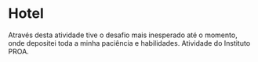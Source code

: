 # Hotel
Através desta atividade tive o desafio mais inesperado até o momento, onde depositei toda a minha paciência e habilidades. Atividade do Instituto PROA.
